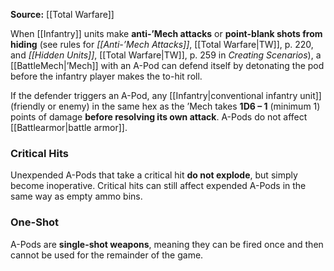 **Source:** [[Total Warfare]]  

When [[Infantry]] units make **anti-’Mech attacks** or **point-blank shots from hiding** (see rules for *[[Anti-’Mech Attacks]]*, [[Total Warfare|TW]], p. 220, and *[[Hidden Units]]*, [[Total Warfare|TW]], p. 259 in *Creating Scenarios*), a [[BattleMech|’Mech]] with an A-Pod can defend itself by detonating the pod before the infantry player makes the to-hit roll.  

If the defender triggers an A-Pod, any [[Infantry|conventional infantry unit]] (friendly or enemy) in the same hex as the ’Mech takes **1D6 – 1** (minimum 1) points of damage **before resolving its own attack**. A-Pods do not affect [[Battlearmor|battle armor]].  

### Critical Hits  
Unexpended A-Pods that take a critical hit **do not explode**, but simply become inoperative. Critical hits can still affect expended A-Pods in the same way as empty ammo bins.  

### One-Shot  
A-Pods are **single-shot weapons**, meaning they can be fired once and then cannot be used for the remainder of the game.  

